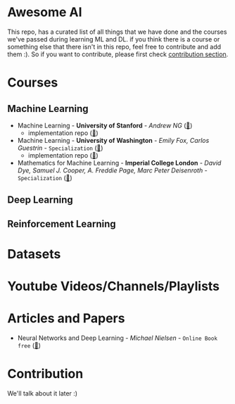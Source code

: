 # Awesome AI
This repo, has a curated list of all things that we have done and the courses we've passed during learning ML and DL. if you think there is a course or something else that there isn't in this repo, feel free to contribute and add them :).
So if you want to contribute, please first check [contribution section](#contribution).

# Courses
## Machine Learning
* Machine Learning - **University of Stanford** - *Andrew NG* ([:link:](https://www.coursera.org/learn/machine-learning))
  * implementation repo ([:link:](https://github.com/aut-datahub/ML_Stanford_University_AndrewNG))
* Machine Learning - **University of Washington** - *Emily Fox, Carlos Guestrin* - `Specialization` ([:link:](https://www.coursera.org/specializations/machine-learning))
  * implementation repo ([:link:](https://github.com/aut-datahub/ML_Washington_University))
* Mathematics for Machine Learning - **Imperial College London** - *David Dye, Samuel J. Cooper, A. Freddie Page, Marc Peter Deisenroth* - `Specialization` ([:link:](https://www.coursera.org/specializations/mathematics-machine-learning))
## Deep Learning
## Reinforcement Learning

# Datasets
# Youtube Videos/Channels/Playlists
# Articles and Papers
* Neural Networks and Deep Learning - *Michael Nielsen* - `Online Book` `free` ([:link:](http://neuralnetworksanddeeplearning.com/))

# Contribution
We'll talk about it later :)
